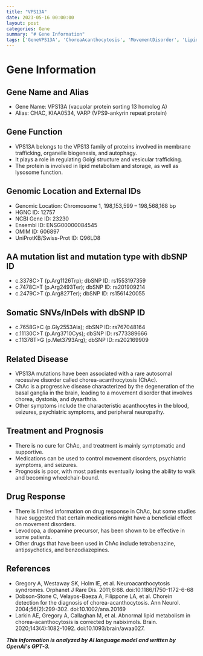 ```yaml
---
title: "VPS13A"
date: 2023-05-16 00:00:00
layout: post
categories: Gene
summary: "# Gene Information"
tags: ['GeneVPS13A', 'ChoreaAcanthocytosis', 'MovementDisorder', 'LipidMetabolism', 'NeurodegenerativeDisease', 'DrugResponse', 'Prognosis', 'SymptomaticTreatment']
---
```


# Gene Information

## Gene Name and Alias
- Gene Name: VPS13A (vacuolar protein sorting 13 homolog A)
- Alias: CHAC, KIAA0534, VARP (VPS9-ankyrin repeat protein)

## Gene Function
- VPS13A belongs to the VPS13 family of proteins involved in membrane trafficking, organelle biogenesis, and autophagy.
- It plays a role in regulating Golgi structure and vesicular trafficking.
- The protein is involved in lipid metabolism and storage, as well as lysosome function.

## Genomic Location and External IDs
- Genomic Location: Chromosome 1, 198,153,599 – 198,568,168 bp
- HGNC ID: 12757
- NCBI Gene ID: 23230
- Ensembl ID: ENSG00000084545
- OMIM ID: 606897
- UniProtKB/Swiss-Prot ID: Q96LD8

## AA mutation list and mutation type with dbSNP ID
- c.3378C>T (p.Arg1126Trp); dbSNP ID: rs1553197359
- c.7478C>T (p.Arg2493Ter); dbSNP ID: rs201909214
- c.2479C>T (p.Arg827Ter); dbSNP ID: rs1561420055

## Somatic SNVs/InDels with dbSNP ID
- c.7658G>C (p.Gly2553Ala); dbSNP ID: rs767048164
- c.11130C>T (p.Arg3710Cys); dbSNP ID: rs773389666
- c.11378T>G (p.Met3793Arg); dbSNP ID: rs202169909

## Related Disease
- VPS13A mutations have been associated with a rare autosomal recessive disorder called chorea-acanthocytosis (ChAc).
- ChAc is a progressive disease characterized by the degeneration of the basal ganglia in the brain, leading to a movement disorder that involves chorea, dystonia, and dysarthria.
- Other symptoms include the characteristic acanthocytes in the blood, seizures, psychiatric symptoms, and peripheral neuropathy.

## Treatment and Prognosis
- There is no cure for ChAc, and treatment is mainly symptomatic and supportive.
- Medications can be used to control movement disorders, psychiatric symptoms, and seizures.
- Prognosis is poor, with most patients eventually losing the ability to walk and becoming wheelchair-bound.

## Drug Response
- There is limited information on drug response in ChAc, but some studies have suggested that certain medications might have a beneficial effect on movement disorders.
- Levodopa, a dopamine precursor, has been shown to be effective in some patients.
- Other drugs that have been used in ChAc include tetrabenazine, antipsychotics, and benzodiazepines.

## References
- Gregory A, Westaway SK, Holm IE, et al. Neuroacanthocytosis syndromes. Orphanet J Rare Dis. 2011;6:68. doi:10.1186/1750-1172-6-68
- Dobson-Stone C, Velayos-Baeza A, Filippone LA, et al. Chorein detection for the diagnosis of chorea-acanthocytosis. Ann Neurol. 2004;56(2):299-302. doi:10.1002/ana.20169
- Larkin AE, Gregory A, Callaghan M, et al. Abnormal lipid metabolism in chorea-acanthocytosis is corrected by nabiximols. Brain. 2020;143(4):1082-1092. doi:10.1093/brain/awaa027.

**_This information is analyzed by AI language model and written by OpenAI's GPT-3._**